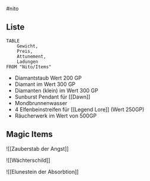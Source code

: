 #nito

## Liste
```dataview
TABLE
	Gewicht,
	Preis,
	Attunement,
	Ladungen
FROM "Nito/Items"
```

- Diamantstaub Wert 200 GP
- Diamant im Wert 300 GP
- Diamanten (klein) im Wert 300 GP
- Sunburst Pendant für [[Dawn]]
- Mondbrunnenwasser
- 4 Elfenbeinstreifen für [[Legend Lore]] (Wert 250GP)
- Räucherwerk im Wert von 500GP

## Magic Items

![[Zauberstab der Angst]]

![[Wächterschild]]

![[Elunestein der Absorbtion]]

